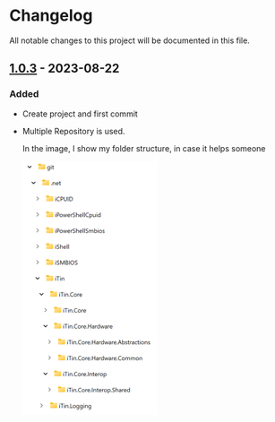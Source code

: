 ﻿# Changelog

All notable changes to this project will be documented in this file.

## [1.0.3] - 2023-08-22

### Added

  - Create project and first commit

  - Multiple Repository is used.

    In the image, I show my folder structure, in case it helps someone

    ![multi-repo.png][mutli-repo] 

[mutli-repo]: ./assets/multi-repo.png "folder structure"

[1.0.3]: https://github.com/iAJTin/iTin.Core.IO.Compression/releases/tag/v1.0.3

